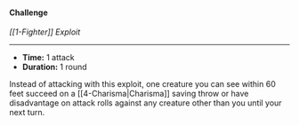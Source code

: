 #### Challenge
*[[1-Fighter]] Exploit*
___
- **Time:** 1 attack
- **Duration:** 1 round

Instead of attacking with this exploit, one creature you can see within 60 feet succeed on a [[4-Charisma|Charisma]] saving throw or have disadvantage on attack rolls against any creature other than you until your next turn.
